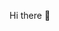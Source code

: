 Hi there 👋

<!--
**satyam629/Satyam629** is a ✨ _special_ ✨ repository because its `README.md` (this file) appears on your GitHub profile.

Here are some ideas to get you started:

- 🔭 I’m currently working on Snowflake| AWS 
- 🌱 I’m currently learning DBT / Snowflake/       SnowSpark 
- 👯 I’m looking to collaborate on Data Engineering Projects 
- 🤔 I’m looking for help with Python 
- 💬 Ask me about Data & Cloud 
- 📫 How to reach me: LinkedIn 

